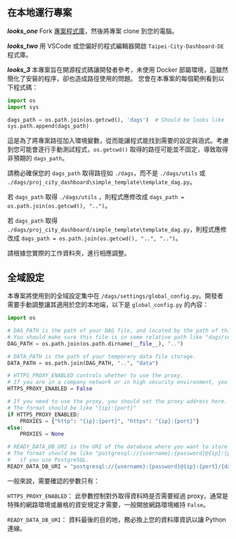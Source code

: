## 在本地運行專案

**_looks_one_** Fork [專案程式庫](https://github.com/tpe-doit/Taipei-City-Dashboard)，然後將專案 clone 到您的電腦。

**_looks_two_** 用 VSCode 或您偏好的程式編輯器開啟 `Taipei-City-Dashboard-DE` 程式庫。

**_looks_3_** 本專案旨在開源程式碼讓開發者參考，未使用 Docker 部屬環境，這雖然簡化了安裝的程序，卻也造成路徑使用的問題。
您會在本專案的每個範例看到以下程式碼：

```python
import os
import sys

dags_path = os.path.join(os.getcwd(), 'dags')  # Should be looks like '.../dags'
sys.path.append(dags_path)
```

這是為了將專案路徑加入環境變數，從而能讓程式能找到需要的設定與涵式。考慮到您可能會逐行手動測試程式，`os.getcwd()` 取得的路徑可能並不固定，導致取得非預期的 `dags_path`。

請務必確保您的 `dags_path` 取得路徑如 `./dags`，而不是 `./dags/utils` 或 `./dags/proj_city_dashboard\simple_template\template_dag.py`。

若 `dags_path` 取得 `./dags/utils` ，則程式應修改成 `dags_path = os.path.join(os.getcwd(), "..")`。

若 `dags_path` 取得 `./dags/proj_city_dashboard/simple_template\template_dag.py`，則程式應修改成 `dags_path = os.path.join(os.getcwd(), "..", "..")`。

請根據您實際的工作資料夾，進行相應調整。


## 全域設定
本專案將使用到的全域設定集中在 `/dags/settings/global_config.py`。開發者需要手動調整讓其適用於您的本地端，以下是 `global_config.py` 的內容：
```python
import os

# DAG_PATH is the path of your DAG file, and located by the path of this file.
# You should make sure this file is in some relative path like "dags/settings/global_config.py"
DAG_PATH = os.path.join(os.path.dirname(__file__), "..")

# DATA_PATH is the path of your temporary data file storage.
DATA_PATH = os.path.join(DAG_PATH, "..", "data")

# HTTPS_PROXY_ENABLED controls whether to use the proxy.
# If you are in a company network or in high security environment, you may need to set this to True.
HTTPS_PROXY_ENABLED = False

# If you need to use the proxy, you should set the proxy address here.
# The format should be like "{ip}:{port}"
if HTTPS_PROXY_ENABLED:
    PROXIES = {"http": "{ip}:{port}", "https": "{ip}:{port}"}
else:
    PROXIES = None

# READY_DATA_DB_URI is the URI of the database where you want to store the data.
# The format should be like "postgresql://{username}:{password}@{ip}:{port}/{database_name}"
#   if you use PostgreSQL.
READY_DATA_DB_URI = "postgresql://{username}:{password}@{ip}:{port}/{database_name}"
```

一般來說，需要確認的參數只有：

`HTTPS_PROXY_ENABLED`： 此參數控制對外取得資料時是否需要經過 proxy，通常是特殊的網路環境或嚴格的資安規定才需要，一般開放網路環境維持 `False`。

`READY_DATA_DB_URI`： 資料最後的目的地，務必換上您的資料庫資訊以讓 Python 連線。
